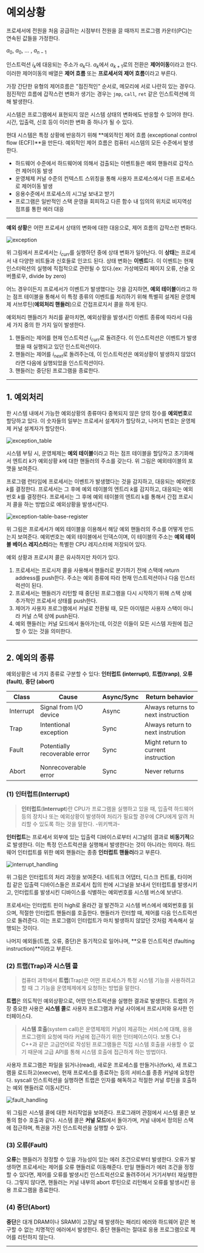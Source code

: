 # 예외상황

프로세서에 전원을 처음 공급하는 시점부터 전원을 끌 때까지 프로그램 카운터(PC)는 연속된 값들을 가정한다.

$a_0$, $a_0$, … , $a_{n-1}​$

인스트럭션 $i_k$에 대응되는 주소가 $a_k$다. $a_k$에서 $a_{k+1}$로의 전환은 **제어이동**이라고 한다. 이러한 제어이동의 배열은 **제어 흐름** 또는 **프로세서의 제어 흐름**이라고 부른다.

가장 간단한 유형의 제어흐름은 "점진적인" 순서로,  메모리에 서로 나란히 있는 경우다. 점진적인 흐름에 갑작스런 변화가 생기는  경우는 `jmp`, `call`, `ret` 같은 인스트럭션에 의해 발생한다.

시스템은 프로그램에서 표현되지 않은 시스템 상태의 변화에도 반응할 수 있어야 한다. 시간, 입출력, 신호 등이 이러한 변화 중 하나가 될 수 있다.

현대 시스템은 특정 상황에 반응하기 위해  **예외적인 제어 흐름 (exceptional control flow (ECF))**을 만든다. 예외적인 제어 흐름은 컴퓨터 시스템의 모든 수준에서 발생한다.

- 하드웨어 수준에서 하드웨어에 의해서 검출되는 이벤트들은 예외 핸들러로 갑작스런 제어이동 발생
- 운영체제 커널 수준의 컨텍스트 스위칭을 통해 사용자 프로세스에서 다른 프로세스로 제어이동 발생
- 응용수준에서 프로세스의 시그널 보내고 받기
- 프로그램은 일반적인 스택 운영을 회피하고 다른 함수 내 임의의 위치로 비지역성 점프를 통한 에러 대응

---

**예외 상황**은 어떤 프로세서 상태의 변화에 대한 대응으로, 제어 흐름의 갑작스런 변화다. 

 ![exception](./23/exception.png)  

위 그림에서 프로세서는 $i_{curr}$를 실행하던 중에 상태 변화가 일어난다. 이 **상태**는 프로세서 내 다양한 비트들과 신호들로 인코드 된다. 상태 변화는 **이벤트**다. 이 이벤트는 현재 인스터럭션의 실행에 직접적으로 관련될 수 있다.(ex: 가상메모리 페이지 오류, 산술 오버플로우, divide by zero)

어느 경우이든지 프로세서가 이벤트가 발생했다는 것을 감지하면, **예외 테이블**이라고 하는 점프 테이블을 통해서 이 특정 종류의 이벤트를 처리하기 위해 특별히 설계된 운영체제 서브루틴(**예외처리 핸들러**)으로 간접프로지서 콜을 하게 된다.

예외처리 핸들러가 처리를 끝마치면, 예외상황을 발생시킨 이벤트 종류에 따라서 다음 세 가지 중의 한 가지 일이 발생한다.

1. 핸들러는 제어를 현재 인스트럭션 $i_{curr}$로 돌려준다. 이 인스트럭션은 이벤트가 발생했을 때 실행되고 있던 인스트럭션이다.
2. 핸들러는 제어를 $i_{next}$로 돌려주는데, 이 인스트럭션은 예외상황이 발생하지 않았더라면 다음에 실행되었을 인스트럭션이다.
3. 핸들러는 중단된 프로그램을 종료한다.

---

## 1. 예외처리

한 시스템 내에서 가능한 예외상황의 종류마다 중복되지 않은 양의 정수를 **예외번호**로 할당하고 있다. 이 숫자들의 일부는 프로세서 설계자가 할당하고, 나머지 번호는 운영체제 커널 설계자가 할당한다.

![exception_table](./23/exception_table.png)

시스템 부팅 시, 운영체제는 **예외 테이블**이라고 하는 점프 테이블을 할당하고 초기화해서 엔트리 *k*가 예외상황 *k*에 대한 핸들러의 주소를 갖는다. 위 그림은 예외테이블의 포맷을 보여준다.

프로그램 런타임에 프로세서는 이벤트가 발생했다는 것을 감지하고, 대응되는 예외번호 *k*를 결정한다. 프로세서는 그 후에 예외 테이블의 엔트리 *k*를 감지하고, 대응되는 예외번호 *k*를 결정한다. 프로세서는 그 후에 예외 테이블의 엔트리 k를 통해서 간접 프로시저 콜을 하는 방법으로 예외상황을 발생시킨다.

![exception-table-base-register](./23/exception-table-base-register.png)

위 그림은 프로세서가 예외 테이블을 이용해서 해당 예외 핸들러의 주소를 어떻게 만드는지 보여준다. 예외번호는 예외 테이블에서 인덱스이며, 이 테이블의 주소는 **예외 테이블 베이스 레지스터**라는 특별한 CPU 레지스터에 저장되어 있다.

예외 상황과 프로시저 콜은 유사하지만 차이가 있다.

1. 프로세서는 프로시저 콜을 사용해서 핸들러로 분기하기 전에 스택에 return address를 push한다. 주소는 예외 종류에 따라 현재 인스트럭션이나 다음 인스터럭션이 된다.
2. 프로세서는 핸들러가 리턴할 때 중단된 프로그램을 다시 시작하기 위해 스택 상에 추가적인 프로세서 상태를 push한다.
3. 제어가 사용자 프로그램에서 커널로 전환될 때, 모든 아이템은 사용자 스택이 아니라 커널 스택 상에 push된다.
4. 예외 핸들러는 커널 모드에서 돌아가는데, 이것은 이들이 모든 시스템 자원에 접근할 수 있는 것을 의미한다.

---

## 2. 예외의 종류

예외상황은 네 가지 종류로 구분할 수 있다: **인터럽트 (interrupt)**, **트랩(tranp)**, **오류 (fault)**, **중단 (abort)**

| Class     | Cause                         | Async/Sync | Return behavior                     |
| --------- | ----------------------------- | ---------- | ----------------------------------- |
| Interrupt | Signal from I/O device        | Async      | Always returns to next instruction  |
| Trap      | Intentional exception         | Sync       | Always return to next instrution    |
| Fault     | Potentially recoverable error | Sync       | Might return to current instruction |
| Abort     | Nonrecoverable error          | Sync       | Never returns                       |

### (1) 인터럽트(Interrupt)

> **인터럽트**(**Interrupt**)란 CPU가 프로그램을 실행하고 있을 때, 입출력 하드웨어 등의 장치나 또는 예외상황이 발생하여 처리가 필요할 경우에 CPU에게 알려 처리할 수 있도록 하는 것을 말한다. -위키백과-

**인터럽트**는 프로세서 외부에 있는 입출력 디바이스로부터 시그널의 결과로 **비동기적**으로 발생한다. 이는 특정 인스트럭션을 실행해서 발생한다는 것이 아니라는 의미다. 하드웨어 인터럽트를 위한 예외 핸들러는 종종 **인터럽트 핸들러**라고 부른다.

![interrupt_handling](./23/interrupt_handling.png)

위 그림은 인터럽트의 처리 과정을 보여준다. 네트워크 어댑터, 디스크 컨트롤, 타이머 칩 같은 입출력 디바이스들은 프로세서 칩의 핀에 시그널을 보내서 인터럽트를 발생시키고, 인터럽트를 발생시킨 디바이스를 식별하는 예외번호를 시스템 버스에 보낸다.

프로세서는 인터럽트 핀이 high로 올라간 걸 발견하고 시스템 버스에서 예외번호를 읽으며, 적절한 인터럽트 핸들러를 호출한다. 핸들러가 린터할 때, 제어를 다음 인스트럭션으로 돌려준다. 이는 프로그램이 인터럽트가 마치 발생하지 않았던 것처럼 계속해서 실행되는 것이다.

나머지 예외들(트랩, 오류, 중단)은 동기적으로 일어나며, **오류 인스트럭션 (faulting instruction)**이라고 부른다.

### (2) 트랩(Trap)과 시스템 콜

> 컴퓨터 과학에서 **트랩**(Trap)은 어떤 프로세스가 특정 시스템 기능을 사용하려고 할 때 그 기능을 운영체제에게 요청하는 방법을 말한다.

**트랩**은 의도적인 예외상황으로, 어떤 인스트럭션을 실행한 결과로 발생한다. 트랩의 가장 중요한 사용은 **시스템 콜**로 사용자 프로그램과 커널 사이에서 프로시저와 유사한 인터페이스다.

> **시스템 호출**(system call)은 운영체제의 커널이 제공하는 서비스에 대해, 응용 프로그램의 요청에 따라 커널에 접근하기 위한 인터페이스이다. 보통 C나 C++과 같은 고급언어로 작성된 프로그램들은 직접 시스템 호출을 사용할 수 없기 때문에 고급 API를 통해 시스템 호출에 접근하게 하는 방법이다.

사용자 프로그램은 파일을 읽거나(read), 새로운 프로세스를 만들거나(fork), 새 프로그램을 로드하고(execve), 현재 프로세스를 종료하는 등의 서비스를 종종 커널에 요청한다. syscall 인스트럭션을 실행하면 트랩은 인자를 해독하고 적절한 커널 루틴을 호출하는 예외 핸들러로 이동시킨다.

![fault_handling](./23/fault_handling.png)

위 그림은 시스템 콜에 대한 처리작업을 보여준다. 프로그래머 관점에서 시스템 콜은 보통의 함수 호출과 같다. 시스템 콜은 **커널 모드**에서 돌아가며, 커널 내에서 정의된 스택에 접근하며, 특권을 가진 인스트럭션을 실행할 수 있다.

### (3) 오류(Fault)

**오류**는 핸들러가 정정할 수 있을 가능성이 있는 에러 조건으로부터 발생한다. 오류가 발생하면 프로세서는 제어를 오류 핸들러로 이동해준다. 만일 핸들러가 에러 조건을 정정할 수 있다면, 제어를 오류를 발생시킨 인스트럭션으로 돌려주어서 거기서부터 재실행한다. 그렇지 않다면, 핸들러는 커널 내부의 abort 루틴으로 리턴해서 오류를 발생시킨 응용 프로그램을 종료한다.

### (4) 중단(Abort)

**중단**은 대개 DRAM이나 SRAM이 고장날 때 발생하는 패리티 에러와 하드웨어 같은 복구할 수 없는 치명적인 에러에서 발생한다. 중단 핸들러는 절대로 응용 프로그램으로 제어를 리턴하지 않는다.

---